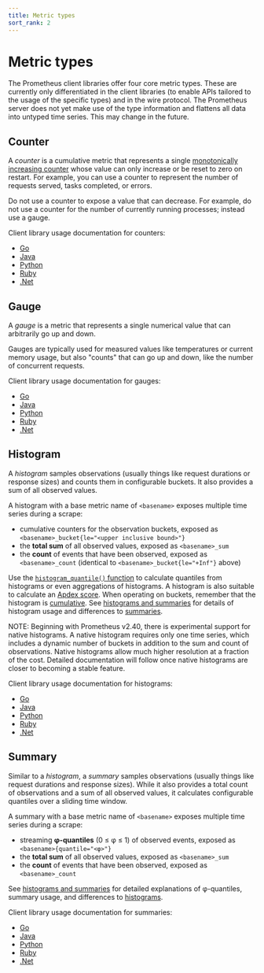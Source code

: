 ```yaml
---
title: Metric types
sort_rank: 2
---
```


# Metric types

The Prometheus client libraries offer four core metric types. These are
currently only differentiated in the client libraries (to enable APIs tailored
to the usage of the specific types) and in the wire protocol. The Prometheus
server does not yet make use of the type information and flattens all data into
untyped time series. This may change in the future.

## Counter

A _counter_ is a cumulative metric that represents a single [monotonically 
increasing counter](https://en.wikipedia.org/wiki/Monotonic_function) whose
value can only increase or be reset to zero on restart. For example, you can
use a counter to represent the number of requests served, tasks completed, or
errors.

Do not use a counter to expose a value that can decrease. For example, do not
use a counter for the number of currently running processes; instead use a gauge.

Client library usage documentation for counters:

   * [Go](http://godoc.org/github.com/prometheus/client_golang/prometheus#Counter)
   * [Java](https://prometheus.github.io/client_java/getting-started/metric-types/#counter)
   * [Python](https://prometheus.github.io/client_python/instrumenting/counter/)
   * [Ruby](https://github.com/prometheus/client_ruby#counter)
   * [.Net](https://github.com/prometheus-net/prometheus-net#counters)

## Gauge

A _gauge_ is a metric that represents a single numerical value that can
arbitrarily go up and down.

Gauges are typically used for measured values like temperatures or current
memory usage, but also "counts" that can go up and down, like the number of
concurrent requests.

Client library usage documentation for gauges:

   * [Go](http://godoc.org/github.com/prometheus/client_golang/prometheus#Gauge)
   * [Java](https://prometheus.github.io/client_java/getting-started/metric-types/#gauge)
   * [Python](https://prometheus.github.io/client_python/instrumenting/gauge/)
   * [Ruby](https://github.com/prometheus/client_ruby#gauge)
   * [.Net](https://github.com/prometheus-net/prometheus-net#gauges)

## Histogram

A _histogram_ samples observations (usually things like request durations or
response sizes) and counts them in configurable buckets. It also provides a sum
of all observed values.

A histogram with a base metric name of `<basename>` exposes multiple time series
during a scrape:

  * cumulative counters for the observation buckets, exposed as `<basename>_bucket{le="<upper inclusive bound>"}`
  * the **total sum** of all observed values, exposed as `<basename>_sum`
  * the **count** of events that have been observed, exposed as `<basename>_count` (identical to `<basename>_bucket{le="+Inf"}` above)

Use the
[`histogram_quantile()` function](/docs/prometheus/latest/querying/functions/#histogram_quantile)
to calculate quantiles from histograms or even aggregations of histograms. A
histogram is also suitable to calculate an
[Apdex score](http://en.wikipedia.org/wiki/Apdex). When operating on buckets,
remember that the histogram is
[cumulative](https://en.wikipedia.org/wiki/Histogram#Cumulative_histogram). See
[histograms and summaries](/docs/practices/histograms) for details of histogram
usage and differences to [summaries](#summary).

NOTE: Beginning with Prometheus v2.40, there is experimental support for native
histograms. A native histogram requires only one time series, which includes a
dynamic number of buckets in addition to the sum and count of
observations. Native histograms allow much higher resolution at a fraction of
the cost. Detailed documentation will follow once native histograms are closer
to becoming a stable feature.

Client library usage documentation for histograms:

   * [Go](http://godoc.org/github.com/prometheus/client_golang/prometheus#Histogram)
   * [Java](https://prometheus.github.io/client_java/getting-started/metric-types/#histogram)
   * [Python](https://prometheus.github.io/client_python/instrumenting/histogram/)
   * [Ruby](https://github.com/prometheus/client_ruby#histogram)
   * [.Net](https://github.com/prometheus-net/prometheus-net#histogram)

## Summary

Similar to a _histogram_, a _summary_ samples observations (usually things like
request durations and response sizes). While it also provides a total count of
observations and a sum of all observed values, it calculates configurable
quantiles over a sliding time window.

A summary with a base metric name of `<basename>` exposes multiple time series
during a scrape:

  * streaming **φ-quantiles** (0 ≤ φ ≤ 1) of observed events, exposed as `<basename>{quantile="<φ>"}`
  * the **total sum** of all observed values, exposed as `<basename>_sum`
  * the **count** of events that have been observed, exposed as `<basename>_count`

See [histograms and summaries](/docs/practices/histograms) for
detailed explanations of φ-quantiles, summary usage, and differences
to [histograms](#histogram).

Client library usage documentation for summaries:

   * [Go](http://godoc.org/github.com/prometheus/client_golang/prometheus#Summary)
   * [Java](https://prometheus.github.io/client_java/getting-started/metric-types/#summary)
   * [Python](https://prometheus.github.io/client_python/instrumenting/summary/)
   * [Ruby](https://github.com/prometheus/client_ruby#summary)
   * [.Net](https://github.com/prometheus-net/prometheus-net#summary)
